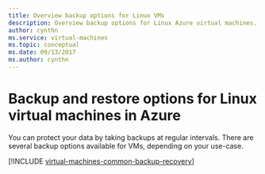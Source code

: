 ```yaml
---
title: Overview backup options for Linux VMs 
description: Overview backup options for Linux Azure virtual machines.
author: cynthn
ms.service: virtual-machines
ms.topic: conceptual
ms.date: 09/13/2017
ms.author: cynthn
---
```



# Backup and restore options for Linux virtual machines in Azure

You can protect your data by taking backups at regular intervals. There are several backup options available for VMs, depending on your use-case.

[!INCLUDE [virtual-machines-common-backup-recovery](../../../includes/virtual-machines-common-backup-recovery.md)]